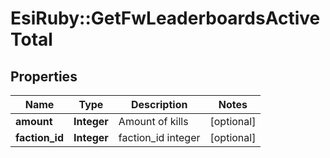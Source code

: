 # EsiRuby::GetFwLeaderboardsActiveTotal

## Properties
Name | Type | Description | Notes
------------ | ------------- | ------------- | -------------
**amount** | **Integer** | Amount of kills | [optional] 
**faction_id** | **Integer** | faction_id integer | [optional] 


